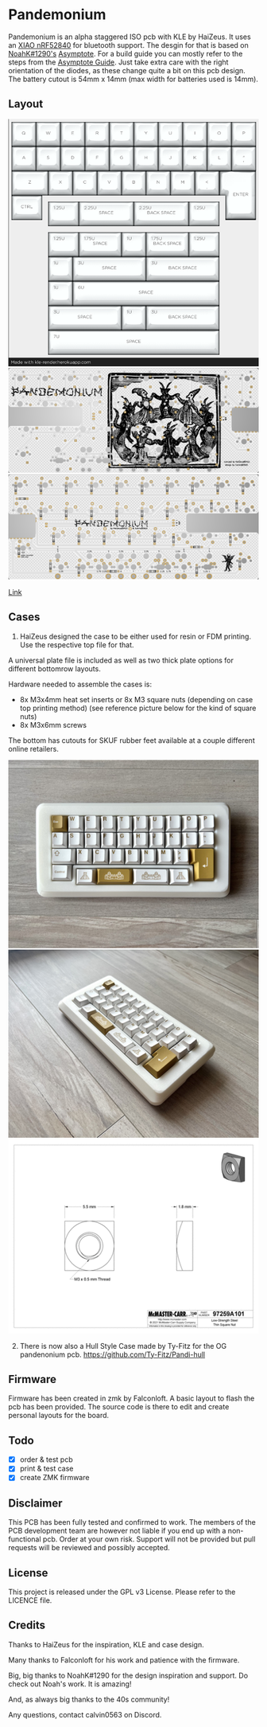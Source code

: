 # Pandemonium
 
Pandemonium is an alpha staggered ISO pcb with KLE by HaiZeus. It uses an [XIAO nRF52840](https://www.seeedstudio.com/Seeed-XIAO-BLE-nRF52840-p-5201.html) for bluetooth support. The desgin for that is based on [NoahK#1290's](https://kiserdesigns.bigcartel.com/) [Asymptote](https://github.com/KiserDesigns/Asymptote). For a build guide you can mostly refer to the steps from the [Asymptote Guide](https://github.com/KiserDesigns/Asymptote#asymptote-build-guide). Just take extra care with the right orientation of the diodes, as these change quite a bit on this pcb design. The battery cutout is 54mm x 14mm (max width for batteries used is 14mm).

## Layout

![](https://github.com/calvin-mcd/pandemonium/blob/main/Images/KLE.png)
![](https://github.com/calvin-mcd/pandemonium/blob/main/Images/top.png)
![](https://github.com/calvin-mcd/pandemonium/blob/main/Images/bottom.png)

[Link](http://www.keyboard-layout-editor.com/#/gists/b0a595a186fab9d96212efed305105f0)

## Cases

1) HaiZeus designed the case to be either used for resin or FDM printing. Use the respective top file for that. 

A universal plate file is included as well as two thick plate options for different bottomrow layouts.  

Hardware needed to assemble the cases is:
- 8x M3x4mm heat set inserts or 8x M3 square nuts (depending on case top printing method) (see reference picture below for the kind of square nuts)
- 8x M3x6mm screws

The bottom has cutouts for SKUF rubber feet available at a couple different online retailers.
  
![](https://github.com/calvin-mcd/pandemonium/blob/main/Images/IMG_1803.jpg)
![](https://github.com/calvin-mcd/pandemonium/blob/main/Images/IMG_1804.jpg)
![](https://github.com/calvin-mcd/pandemonium/blob/main/Images/97259A101_Low-Strength20Steel20Thin20Square20NutM.png)

2) There is now also a Hull Style Case made by Ty-Fitz for the OG pandenonium pcb.
https://github.com/Ty-Fitz/Pandi-hull

## Firmware

Firmware has been created in zmk by Falconloft. A basic layout to flash the pcb has been provided. The source code is there to edit and create personal layouts for the board.

## Todo

- [X] order & test pcb
- [X] print & test case
- [X] create ZMK firmware

## Disclaimer

This PCB has been fully tested and confirmed to work. The members of the PCB development team are however not liable if you end up with a non-functional pcb. Order at your own risk. Support will not be provided but pull requests will be reviewed and possibly accepted.

## License

This project is released under the GPL v3 License. Please refer to the LICENCE file.

## Credits

Thanks to HaiZeus for the inspiration, KLE and case design.

Many thanks to Falconloft for his work and patience with the firmware.

Big, big thanks to NoahK#1290 for the design inspiration and support. Do check out Noah's work. It is amazing!

And, as always big thanks to the 40s community!

Any questions, contact calvin0563 on Discord. 
